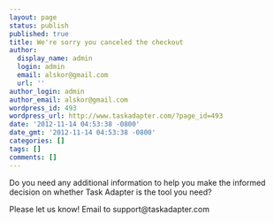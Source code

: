 ```yaml
---
layout: page
status: publish
published: true
title: We're sorry you canceled the checkout
author:
  display_name: admin
  login: admin
  email: alskor@gmail.com
  url: ''
author_login: admin
author_email: alskor@gmail.com
wordpress_id: 493
wordpress_url: http://www.taskadapter.com/?page_id=493
date: '2012-11-14 04:53:38 -0800'
date_gmt: '2012-11-14 04:53:38 -0800'
categories: []
tags: []
comments: []
---
```

<p>Do you need any additional information to help you make the informed decision on whether Task Adapter is the tool you need?</p>
<p>Please let us know! Email to support@taskadapter.com</p>
<p>&nbsp;</p>
